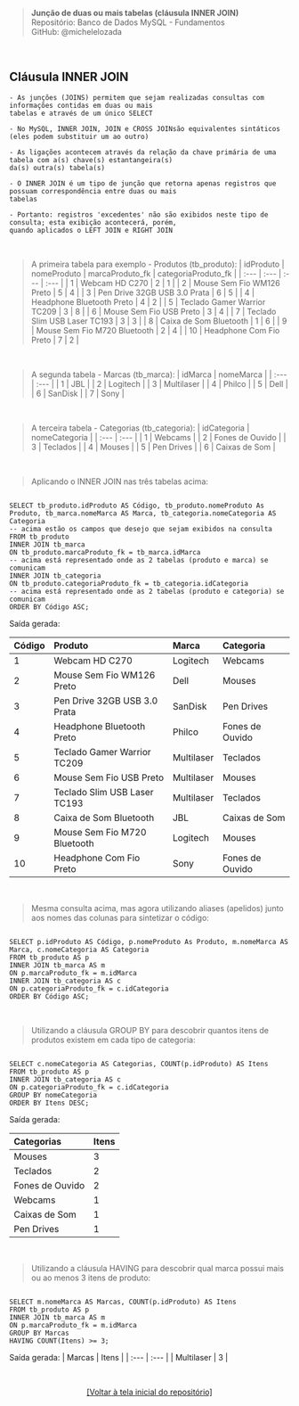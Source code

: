 > **Junção de duas ou mais tabelas (cláusula INNER JOIN)**     
> Repositório: Banco de Dados MySQL - Fundamentos    
> GitHub: @michelelozada
&nbsp;
     
&nbsp;  
## Cláusula INNER JOIN
```
- As junções (JOINS) permitem que sejam realizadas consultas com informações contidas em duas ou mais 
tabelas e através de um único SELECT
  
- No MySQL, INNER JOIN, JOIN e CROSS JOINsão equivalentes sintáticos (eles podem substituir um ao outro)  
  
- As ligações acontecem através da relação da chave primária de uma tabela com a(s) chave(s) estantangeira(s)
da(s) outra(s) tabela(s)  
  
- O INNER JOIN é um tipo de junção que retorna apenas registros que possuam correspondência entre duas ou mais
tabelas  
  
- Portanto: registros 'excedentes' não são exibidos neste tipo de consulta; esta exibição acontecerá, porém, 
quando aplicados o LEFT JOIN e RIGHT JOIN  
```

&nbsp;  

> A primeira tabela para exemplo - Produtos (tb_produto):
| idProduto	 | nomeProduto			        | marcaProduto_fk	| categoriaProduto_fk |
| :---	     | :---			                | :---	            | :---                |
| 1	         | Webcam HD C270				| 2	                | 1                   |
| 2	         | Mouse Sem Fio WM126 Preto	| 5	                | 4                   |
| 3	         | Pen Drive 32GB USB 3.0 Prata | 6	                | 5                   |
| 4	         | Headphone Bluetooth Preto	| 4	                | 2                   |
| 5	         | Teclado Gamer Warrior TC209	| 3	                | 8                   |
| 6	         | Mouse Sem Fio USB Preto	    | 3	                | 4                   |
| 7	         | Teclado Slim USB Laser TC193	| 3	                | 3                   |
| 8	         | Caixa de Som Bluetooth	    | 1	                | 6                   |
| 9	         | Mouse Sem Fio M720 Bluetooth	| 2	                | 4                   |
| 10         | Headphone Com Fio Preto	    | 7	                | 2                   |

&nbsp; 

> A segunda tabela - Marcas (tb_marca):
| idMarca | nomeMarca  | 
| :---	  | :---       |
| 1	      | JBL        |
| 2	      | Logitech   |
| 3	      | Multilaser |
| 4	      | Philco     |
| 5	      | Dell       |
| 6	      | SanDisk    |
| 7	      | Sony       |

&nbsp;

> A terceira tabela - Categorias (tb_categoria):
| idCategoria | nomeCategoria	| 
| :---	      | :---            |
| 1	          | Webcams		    |
| 2	          | Fones de Ouvido |
| 3	          | Teclados        |
| 4	          | Mouses          |
| 5	          | Pen Drives      |
| 6           | Caixas de Som   |

&nbsp;

> Aplicando o INNER JOIN nas três tabelas acima:
```mysql

SELECT tb_produto.idProduto AS Código, tb_produto.nomeProduto As Produto, tb_marca.nomeMarca AS Marca, tb_categoria.nomeCategoria AS Categoria
-- acima estão os campos que desejo que sejam exibidos na consulta
FROM tb_produto
INNER JOIN tb_marca
ON tb_produto.marcaProduto_fk = tb_marca.idMarca
-- acima está representado onde as 2 tabelas (produto e marca) se comunicam
INNER JOIN tb_categoria
ON tb_produto.categoriaProduto_fk = tb_categoria.idCategoria
-- acima está representado onde as 2 tabelas (produto e categoria) se comunicam
ORDER BY Código ASC;
```

Saída gerada: 

| Código | Produto                      | Marca      | Categoria       |
| :---	 | :---                         | :---	     | :---            |
| 1	     | Webcam HD C270	            | Logitech   | Webcams         |
| 2	     | Mouse Sem Fio WM126 Preto	| Dell       | Mouses          |
| 3	     | Pen Drive 32GB USB 3.0 Prata | SanDisk    | Pen Drives      |
| 4	     | Headphone Bluetooth Preto	| Philco	 | Fones de Ouvido |
| 5	     | Teclado Gamer Warrior TC209  | Multilaser | Teclados        |
| 6	     | Mouse Sem Fio USB Preto	    | Multilaser | Mouses          |
| 7	     | Teclado Slim USB Laser TC193 | Multilaser | Teclados        |
| 8	     | Caixa de Som Bluetooth	    | JBL	     | Caixas de Som   |
| 9	     | Mouse Sem Fio M720 Bluetooth | Logitech	 | Mouses          |
|10	     | Headphone Com Fio Preto	    | Sony	     | Fones de Ouvido |

&nbsp;

> Mesma consulta acima, mas agora utilizando aliases (apelidos) junto aos nomes das colunas para sintetizar o código:
```mysql

SELECT p.idProduto AS Código, p.nomeProduto As Produto, m.nomeMarca AS Marca, c.nomeCategoria AS Categoria
FROM tb_produto AS p
INNER JOIN tb_marca AS m
ON p.marcaProduto_fk = m.idMarca
INNER JOIN tb_categoria AS c
ON p.categoriaProduto_fk = c.idCategoria
ORDER BY Código ASC;
```

&nbsp;

> Utilizando a cláusula GROUP BY para descobrir quantos itens de produtos existem em cada tipo de categoria:
```mysql

SELECT c.nomeCategoria AS Categorias, COUNT(p.idProduto) AS Itens
FROM tb_produto AS p
INNER JOIN tb_categoria AS c
ON p.categoriaProduto_fk = c.idCategoria
GROUP BY nomeCategoria
ORDER BY Itens DESC;
```

Saída gerada: 

| Categorias      | Itens | 
| :---            | :---  | 
| Mouses          | 3     |
| Teclados        | 2     |
| Fones de Ouvido |	2     |
| Webcams	      | 1     |
| Caixas de Som	  | 1     |
| Pen Drives      |	1     |

&nbsp;

> Utilizando a cláusula HAVING para descobrir qual marca possui mais ou ao menos 3 itens de produto:
```mysql

SELECT m.nomeMarca AS Marcas, COUNT(p.idProduto) AS Itens
FROM tb_produto AS p
INNER JOIN tb_marca AS m
ON p.marcaProduto_fk = m.idMarca
GROUP BY Marcas
HAVING COUNT(Itens) >= 3;
```

Saída gerada: 
| Marcas     | Itens | 
| :---       | :---  | 
| Multilaser | 3     |

&nbsp;

<div align="center">
<a href="https://github.com/michelelozada/MySQL-Study-Notes">[Voltar à tela inicial do repositório]</a>
</div>